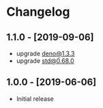 # Changelog

## 1.1.0 - [2019-09-06]

- upgrade deno@1.3.3
- upgrade std@0.68.0

## 1.0.0 - [2019-06-06]

- Initial release
